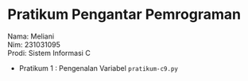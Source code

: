 # Pratikum Pengantar Pemrograman
<div> Nama: Meliani </div>
<div> Nim: 231031095 </div>
<div> Prodi: Sistem Informasi C </div>

* Pratikum 1 : Pengenalan Variabel `pratikum-c9.py`
  

